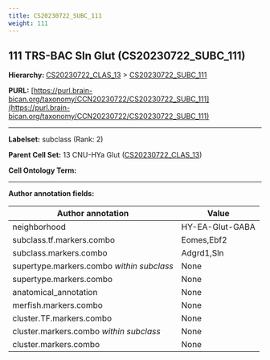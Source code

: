 ```yaml
---
title: CS20230722_SUBC_111
weight: 111
---
```

## 111 TRS-BAC Sln Glut (CS20230722_SUBC_111)
<b>Hierarchy: </b>
[CS20230722_CLAS_13](../CS20230722_CLAS_13) >
[CS20230722_SUBC_111](../CS20230722_SUBC_111)

**PURL:** [https://purl.brain-bican.org/taxonomy/CCN20230722/CS20230722_SUBC_111](https://purl.brain-bican.org/taxonomy/CCN20230722/CS20230722_SUBC_111)

---


**Labelset:** subclass (Rank: 2)

**Parent Cell Set:** 13 CNU-HYa Glut ([CS20230722_CLAS_13](../CS20230722_CLAS_13))



**Cell Ontology Term:** 

[MARKER GENES.]: #


---

[TRANSFERRED ANNOTATIONS.]: #


[AUTHOR ANNOTATION FIELDS.]: #


**Author annotation fields:**

| Author annotation | Value |
|-------------------|-------|
|neighborhood|HY-EA-Glut-GABA|
|subclass.tf.markers.combo|Eomes,Ebf2|
|subclass.markers.combo|Adgrd1,Sln|
|supertype.markers.combo _within subclass_|None|
|supertype.markers.combo|None|
|anatomical_annotation|None|
|merfish.markers.combo|None|
|cluster.TF.markers.combo|None|
|cluster.markers.combo _within subclass_|None|
|cluster.markers.combo|None|
